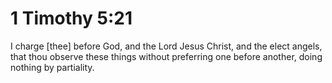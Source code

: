 # 1 Timothy 5:21

I charge [thee] before God, and the Lord Jesus Christ, and the elect angels, that thou observe these things without preferring one before another, doing nothing by partiality.